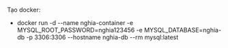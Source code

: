 Tạo docker:
 + docker run -d --name nghia-container -e MYSQL_ROOT_PASSWORD=nghia123456 -e MYSQL_DATABASE=nghia-db -p 3306:3306 --hostname nghia-db --rm mysql:latest 